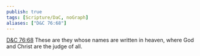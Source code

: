 ```yaml
---
publish: true
tags: [Scripture/DaC, noGraph]
aliases: ["D&C 76:68"]
---
```

[D&C 76:68](https://churchofjesuschrist.org/study/scriptures/dc-testament/dc/76?lang=eng&id=p68#p68) These are they whose names are written in heaven, where God and Christ are the judge of all.
